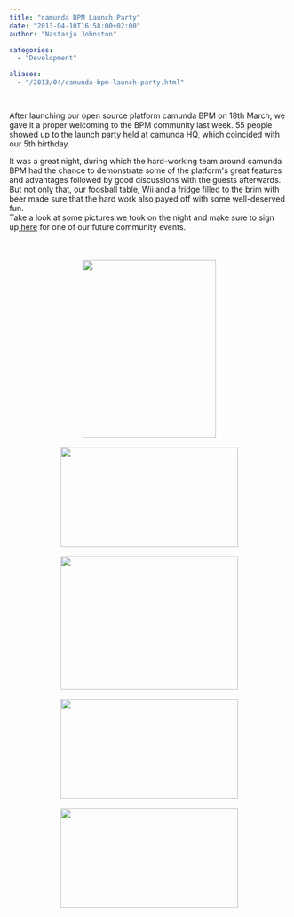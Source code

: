 ```yaml
---
title: "camunda BPM Launch Party"
date: "2013-04-10T16:58:00+02:00"
author: "Nastasja Johnston"

categories:
  - "Development"

aliases:
  - "/2013/04/camunda-bpm-launch-party.html"

---
```


After launching our open source platform camunda BPM on 18th March, we gave it a proper welcoming to the BPM community last week. 55 people showed up to the launch party held at camunda HQ, which coincided with our 5th birthday.<br />
<div>
It was a great night, during which the hard-working team around camunda BPM had the chance to demonstrate some of the platform's great features and advantages followed by good discussions with the guests afterwards.<br />
<div>
But not only that, our foosball table, Wii and a fridge filled to the brim with beer made sure that the hard work also payed off with some well-deserved fun.</div>
<div>
Take a look at some pictures we took on the night and make sure to sign up<a href="http://www.camunda.org/community/meetings.html" target="_blank">&nbsp;here</a>&nbsp;for one of our future community events.</div>
<div>
<br /></div>
<div>
<br /></div>
<div class="separator" style="clear: both; text-align: center;">
</div>
<br />
<div class="separator" style="clear: both; text-align: center;">
<a href="http://3.bp.blogspot.com/-UrxMP-SPQqs/UWV93nnu5wI/AAAAAAAAABk/3bPBtVrquNA/s1600/P1170302.JPG" imageanchor="1" style="margin-left: 1em; margin-right: 1em;"><img border="0" height="320" src="http://3.bp.blogspot.com/-UrxMP-SPQqs/UWV93nnu5wI/AAAAAAAAABk/3bPBtVrquNA/s320/P1170302.JPG" width="240" /></a></div>
<br />
<div class="separator" style="clear: both; text-align: center;">
<a href="http://1.bp.blogspot.com/-OYgszxLihEs/UWV93SBlpKI/AAAAAAAAABo/T5lP14BgAh8/s1600/P1170301.JPG" imageanchor="1" style="margin-left: 1em; margin-right: 1em;"><img border="0" height="180" src="http://1.bp.blogspot.com/-OYgszxLihEs/UWV93SBlpKI/AAAAAAAAABo/T5lP14BgAh8/s320/P1170301.JPG" width="320" /></a></div>
<br />
<div class="separator" style="clear: both; text-align: center;">
<a href="http://4.bp.blogspot.com/-fEbDAiZIOEw/UWV94d98tRI/AAAAAAAAABs/VSaDJ2LbXpE/s1600/P1170362.JPG" imageanchor="1" style="margin-left: 1em; margin-right: 1em;"><img border="0" height="240" src="http://4.bp.blogspot.com/-fEbDAiZIOEw/UWV94d98tRI/AAAAAAAAABs/VSaDJ2LbXpE/s320/P1170362.JPG" width="320" /></a></div>
<br />
<div class="separator" style="clear: both; text-align: center;">
<a href="http://2.bp.blogspot.com/-DNqEuIDjcCY/UWV95CO4fAI/AAAAAAAAAB0/1SkxfquUBWA/s1600/P1170522.JPG" imageanchor="1" style="margin-left: 1em; margin-right: 1em;"><img border="0" height="180" src="http://2.bp.blogspot.com/-DNqEuIDjcCY/UWV95CO4fAI/AAAAAAAAAB0/1SkxfquUBWA/s320/P1170522.JPG" width="320" /></a></div>
<br />
<div class="separator" style="clear: both; text-align: center;">
<a href="http://4.bp.blogspot.com/-xuQYFQG0784/UWV95ScuGhI/AAAAAAAAAB8/aOzTIc-HZW0/s1600/P1170541.JPG" imageanchor="1" style="margin-left: 1em; margin-right: 1em;"><img border="0" height="180" src="http://4.bp.blogspot.com/-xuQYFQG0784/UWV95ScuGhI/AAAAAAAAAB8/aOzTIc-HZW0/s320/P1170541.JPG" width="320" /></a></div>
</div>
